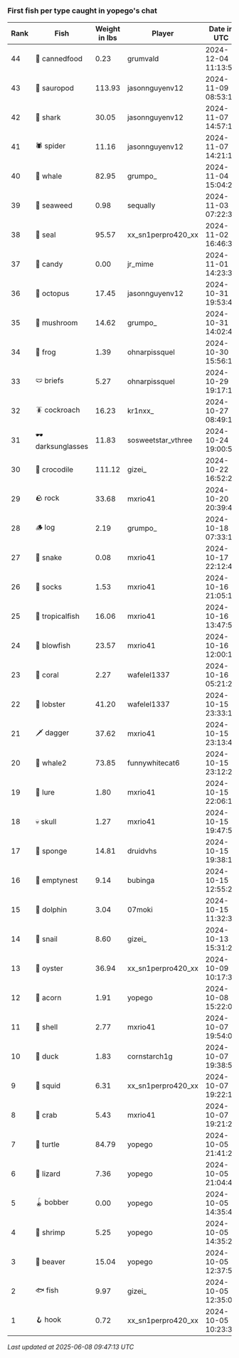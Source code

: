 ### First fish per type caught in yopego's chat
| Rank | Fish | Weight in lbs | Player | Date in UTC |
|------|--------|-----------|---------|------|
| 44  | 🥫 cannedfood | 0.23 | grumvald | 2024-12-04 11:13:52 |
| 43  | 🦕 sauropod | 113.93 | jasonnguyenv12 | 2024-11-09 08:53:13 |
| 42  | 🦈 shark | 30.05 | jasonnguyenv12 | 2024-11-07 14:57:19 |
| 41  | 🕷️ spider | 11.16 | jasonnguyenv12 | 2024-11-07 14:21:14 |
| 40  | 🐳 whale | 82.95 | grumpo_ | 2024-11-04 15:04:24 |
| 39  | 🌿 seaweed | 0.98 | sequally | 2024-11-03 07:22:33 |
| 38  | 🦭 seal | 95.57 | xx_sn1perpro420_xx | 2024-11-02 16:46:37 |
| 37  | 🍬 candy | 0.00 | jr_mime | 2024-11-01 14:23:35 |
| 36  | 🐙 octopus | 17.45 | jasonnguyenv12 | 2024-10-31 19:53:45 |
| 35  | 🍄 mushroom | 14.62 | grumpo_ | 2024-10-31 14:02:46 |
| 34  | 🐸 frog | 1.39 | ohnarpissquel | 2024-10-30 15:56:13 |
| 33  | 🩲 briefs | 5.27 | ohnarpissquel | 2024-10-29 19:17:15 |
| 32  | 🪳 cockroach | 16.23 | kr1nxx_ | 2024-10-27 08:49:13 |
| 31  | 🕶️ darksunglasses | 11.83 | sosweetstar_vthree | 2024-10-24 19:00:50 |
| 30  | 🐊 crocodile | 111.12 | gizei_ | 2024-10-22 16:52:29 |
| 29  | 🪨 rock | 33.68 | mxrio41 | 2024-10-20 20:39:44 |
| 28  | 🪵 log | 2.19 | grumpo_ | 2024-10-18 07:33:13 |
| 27  | 🐍 snake | 0.08 | mxrio41 | 2024-10-17 22:12:49 |
| 26  | 🧦 socks | 1.53 | mxrio41 | 2024-10-16 21:05:11 |
| 25  | 🐠 tropicalfish | 16.06 | mxrio41 | 2024-10-16 13:47:54 |
| 24  | 🐡 blowfish | 23.57 | mxrio41 | 2024-10-16 12:00:16 |
| 23  | 🪸 coral | 2.27 | wafelel1337 | 2024-10-16 05:21:28 |
| 22  | 🦞 lobster | 41.20 | wafelel1337 | 2024-10-15 23:33:10 |
| 21  | 🗡️ dagger | 37.62 | mxrio41 | 2024-10-15 23:13:49 |
| 20  | 🐋 whale2 | 73.85 | funnywhitecat6 | 2024-10-15 23:12:24 |
| 19  | 🎏 lure | 1.80 | mxrio41 | 2024-10-15 22:06:13 |
| 18  | 💀 skull | 1.27 | mxrio41 | 2024-10-15 19:47:50 |
| 17  | 🧽 sponge | 14.81 | druidvhs | 2024-10-15 19:38:19 |
| 16  | 🪹 emptynest | 9.14 | bubinga | 2024-10-15 12:55:27 |
| 15  | 🐬 dolphin | 3.04 | 07moki | 2024-10-15 11:32:31 |
| 14  | 🐌 snail | 8.60 | gizei_ | 2024-10-13 15:31:25 |
| 13  | 🦪 oyster | 36.94 | xx_sn1perpro420_xx | 2024-10-09 10:17:32 |
| 12  | 🌰 acorn | 1.91 | yopego | 2024-10-08 15:22:07 |
| 11  | 🐚 shell | 2.77 | mxrio41 | 2024-10-07 19:54:09 |
| 10  | 🦆 duck | 1.83 | cornstarch1g | 2024-10-07 19:38:57 |
| 9  | 🦑 squid | 6.31 | xx_sn1perpro420_xx | 2024-10-07 19:22:19 |
| 8  | 🦀 crab | 5.43 | mxrio41 | 2024-10-07 19:21:27 |
| 7  | 🐢 turtle | 84.79 | yopego | 2024-10-05 21:41:21 |
| 6  | 🦎 lizard | 7.36 | yopego | 2024-10-05 21:04:41 |
| 5  | 🪀 bobber | 0.00 | yopego | 2024-10-05 14:35:43 |
| 4  | 🦐 shrimp | 5.25 | yopego | 2024-10-05 14:35:23 |
| 3  | 🦫 beaver | 15.04 | yopego | 2024-10-05 12:37:58 |
| 2  | 🐟 fish | 9.97 | gizei_ | 2024-10-05 12:35:06 |
| 1  | 🪝 hook | 0.72 | xx_sn1perpro420_xx | 2024-10-05 10:23:31 |

_Last updated at 2025-06-08 09:47:13 UTC_